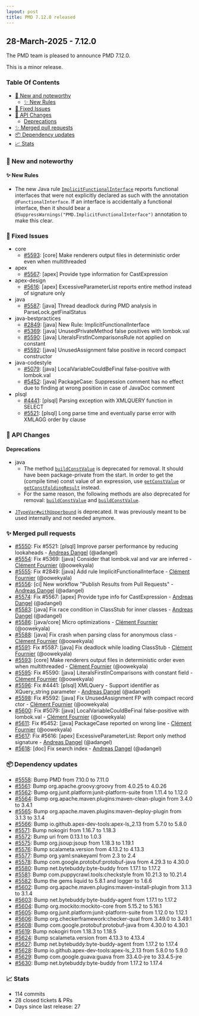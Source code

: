 ```yaml
---
layout: post
title: PMD 7.12.0 released
---
```


## 28-March-2025 - 7.12.0

The PMD team is pleased to announce PMD 7.12.0.

This is a minor release.

### Table Of Contents

* [🚀 New and noteworthy](#new-and-noteworthy)
    * [✨ New Rules](#new-rules)
* [🐛 Fixed Issues](#fixed-issues)
* [🚨 API Changes](#api-changes)
    * [Deprecations](#deprecations)
* [✨ Merged pull requests](#merged-pull-requests)
* [📦 Dependency updates](#dependency-updates)
* [📈 Stats](#stats)

### 🚀 New and noteworthy

#### ✨ New Rules

* The new Java rule [`ImplicitFunctionalInterface`](https://docs.pmd-code.org/pmd-doc-7.12.0/pmd_rules_java_bestpractices.html#implicitfunctionalinterface) reports functional interfaces that were
  not explicitly declared as such with the annotation `@FunctionalInterface`. If an interface is accidentally a functional
  interface, then it should bear a `@SuppressWarnings("PMD.ImplicitFunctionalInterface")`
  annotation to make this clear.

### 🐛 Fixed Issues
* core
  * [#5593](https://github.com/pmd/pmd/issues/5593): \[core] Make renderers output files in deterministic order even when multithreaded
* apex
  * [#5567](https://github.com/pmd/pmd/issues/5567): \[apex] Provide type information for CastExpression
* apex-design
  * [#5616](https://github.com/pmd/pmd/issues/5616): \[apex] ExcessiveParameterList reports entire method instead of signature only
* java
  * [#5587](https://github.com/pmd/pmd/issues/5587): \[java] Thread deadlock during PMD analysis in ParseLock.getFinalStatus
* java-bestpractices
  * [#2849](https://github.com/pmd/pmd/issues/2849): \[java] New Rule: ImplicitFunctionalInterface
  * [#5369](https://github.com/pmd/pmd/issues/5369): \[java] UnusedPrivateMethod false positives with lombok.val
  * [#5590](https://github.com/pmd/pmd/issues/5590): \[java] LiteralsFirstInComparisonsRule not applied on constant
  * [#5592](https://github.com/pmd/pmd/issues/5592): \[java] UnusedAssignment false positive in record compact constructor
* java-codestyle
  * [#5079](https://github.com/pmd/pmd/issues/5079): \[java] LocalVariableCouldBeFinal false-positive with lombok.val
  * [#5452](https://github.com/pmd/pmd/issues/5452): \[java] PackageCase: Suppression comment has no effect due to finding at wrong position in case of JavaDoc comment
* plsql
  * [#4441](https://github.com/pmd/pmd/issues/4441): \[plsql] Parsing exception with XMLQUERY function in SELECT
  * [#5521](https://github.com/pmd/pmd/issues/5521): \[plsql] Long parse time and eventually parse error with XMLAGG order by clause

### 🚨 API Changes
#### Deprecations
* java
  * The method <a href="https://docs.pmd-code.org/apidocs/pmd-java/7.12.0/net/sourceforge/pmd/lang/java/ast/AbstractJavaExpr.html#buildConstValue()"><code>buildConstValue</code></a> is deprecated for removal. It should
    have been package-private from the start. In order to get the (compile time) const value of an expression, use
    <a href="https://docs.pmd-code.org/apidocs/pmd-java/7.12.0/net/sourceforge/pmd/lang/java/ast/ASTExpression.html#getConstValue()"><code>getConstValue</code></a> or <a href="https://docs.pmd-code.org/apidocs/pmd-java/7.12.0/net/sourceforge/pmd/lang/java/ast/ASTExpression.html#getConstFoldingResult()"><code>getConstFoldingResult</code></a>
    instead.
  * For the same reason, the following methods are also deprecated for removal:
    <a href="https://docs.pmd-code.org/apidocs/pmd-java/7.12.0/net/sourceforge/pmd/lang/java/ast/ASTNumericLiteral.html#buildConstValue()"><code>buildConstValue</code></a> and <a href="https://docs.pmd-code.org/apidocs/pmd-java/7.12.0/net/sourceforge/pmd/lang/java/ast/ASTStringLiteral.html#buildConstValue()"><code>buildConstValue</code></a>.

- <a href="https://docs.pmd-code.org/apidocs/pmd-java/7.12.0/net/sourceforge/pmd/lang/java/types/JTypeVar.html#withUpperbound(net.sourceforge.pmd.types.JTypeMirror)"><code>JTypeVar#withUpperbound</code></a> is deprecated. It was previously meant to be used
  internally and not needed anymore.

### ✨ Merged pull requests
<!-- content will be automatically generated, see /do-release.sh -->
* [#5550](https://github.com/pmd/pmd/pull/5550): Fix #5521: \[plsql] Improve parser performance by reducing lookaheads - [Andreas Dangel](https://github.com/adangel) (@adangel)
* [#5554](https://github.com/pmd/pmd/pull/5554): Fix #5369: \[java] Consider that lombok.val and var are inferred - [Clément Fournier](https://github.com/oowekyala) (@oowekyala)
* [#5555](https://github.com/pmd/pmd/pull/5555): Fix #2849: \[java] Add rule ImplicitFunctionalInterface - [Clément Fournier](https://github.com/oowekyala) (@oowekyala)
* [#5556](https://github.com/pmd/pmd/pull/5556): \[ci] New workflow "Publish Results from Pull Requests" - [Andreas Dangel](https://github.com/adangel) (@adangel)
* [#5574](https://github.com/pmd/pmd/pull/5574): Fix #5567: \[apex] Provide type info for CastExpression - [Andreas Dangel](https://github.com/adangel) (@adangel)
* [#5583](https://github.com/pmd/pmd/pull/5583): \[java] Fix race condition in ClassStub for inner classes - [Andreas Dangel](https://github.com/adangel) (@adangel)
* [#5586](https://github.com/pmd/pmd/pull/5586): \[java/core] Micro optimizations  - [Clément Fournier](https://github.com/oowekyala) (@oowekyala)
* [#5588](https://github.com/pmd/pmd/pull/5588): \[java] Fix crash when parsing class for anonymous class - [Clément Fournier](https://github.com/oowekyala) (@oowekyala)
* [#5591](https://github.com/pmd/pmd/pull/5591): Fix #5587: \[java] Fix deadlock while loading ClassStub - [Clément Fournier](https://github.com/oowekyala) (@oowekyala)
* [#5593](https://github.com/pmd/pmd/pull/5593): \[core] Make renderers output files in deterministic order even when multithreaded - [Clément Fournier](https://github.com/oowekyala) (@oowekyala)
* [#5595](https://github.com/pmd/pmd/pull/5595): Fix #5590: \[java] LiteralsFirstInComparisons with constant field - [Clément Fournier](https://github.com/oowekyala) (@oowekyala)
* [#5596](https://github.com/pmd/pmd/pull/5596): Fix #4441: \[plsql] XMLQuery - Support identifier as XQuery_string parameter - [Andreas Dangel](https://github.com/adangel) (@adangel)
* [#5598](https://github.com/pmd/pmd/pull/5598): Fix #5592: \[java] Fix UnusedAssignment FP with compact record ctor - [Clément Fournier](https://github.com/oowekyala) (@oowekyala)
* [#5600](https://github.com/pmd/pmd/pull/5600): Fix #5079: \[java] LocalVariableCouldBeFinal false-positive with lombok.val - [Clément Fournier](https://github.com/oowekyala) (@oowekyala)
* [#5611](https://github.com/pmd/pmd/pull/5611): Fix #5452: \[java] PackageCase reported on wrong line - [Clément Fournier](https://github.com/oowekyala) (@oowekyala)
* [#5617](https://github.com/pmd/pmd/pull/5617): Fix #5616: \[apex] ExcessiveParameterList: Report only method signature - [Andreas Dangel](https://github.com/adangel) (@adangel)
* [#5618](https://github.com/pmd/pmd/pull/5618): \[doc] Fix search index - [Andreas Dangel](https://github.com/adangel) (@adangel)

### 📦 Dependency updates
<!-- content will be automatically generated, see /do-release.sh -->
* [#5558](https://github.com/pmd/pmd/pull/5558): Bump PMD from 7.10.0 to 7.11.0
* [#5561](https://github.com/pmd/pmd/pull/5561): Bump org.apache.groovy:groovy from 4.0.25 to 4.0.26
* [#5562](https://github.com/pmd/pmd/pull/5562): Bump org.junit.platform:junit-platform-suite from 1.11.4 to 1.12.0
* [#5564](https://github.com/pmd/pmd/pull/5564): Bump org.apache.maven.plugins:maven-clean-plugin from 3.4.0 to 3.4.1
* [#5565](https://github.com/pmd/pmd/pull/5565): Bump org.apache.maven.plugins:maven-deploy-plugin from 3.1.3 to 3.1.4
* [#5566](https://github.com/pmd/pmd/pull/5566): Bump io.github.apex-dev-tools:apex-ls_2.13 from 5.7.0 to 5.8.0
* [#5571](https://github.com/pmd/pmd/pull/5571): Bump nokogiri from 1.16.7 to 1.18.3
* [#5572](https://github.com/pmd/pmd/pull/5572): Bump uri from 0.13.1 to 1.0.3
* [#5575](https://github.com/pmd/pmd/pull/5575): Bump org.jsoup:jsoup from 1.18.3 to 1.19.1
* [#5576](https://github.com/pmd/pmd/pull/5576): Bump scalameta.version from 4.13.2 to 4.13.3
* [#5577](https://github.com/pmd/pmd/pull/5577): Bump org.yaml:snakeyaml from 2.3 to 2.4
* [#5578](https://github.com/pmd/pmd/pull/5578): Bump com.google.protobuf:protobuf-java from 4.29.3 to 4.30.0
* [#5580](https://github.com/pmd/pmd/pull/5580): Bump net.bytebuddy:byte-buddy from 1.17.1 to 1.17.2
* [#5581](https://github.com/pmd/pmd/pull/5581): Bump com.puppycrawl.tools:checkstyle from 10.21.3 to 10.21.4
* [#5582](https://github.com/pmd/pmd/pull/5582): Bump the gems liquid to 5.8.1 and logger to 1.6.6
* [#5602](https://github.com/pmd/pmd/pull/5602): Bump org.apache.maven.plugins:maven-install-plugin from 3.1.3 to 3.1.4
* [#5603](https://github.com/pmd/pmd/pull/5603): Bump net.bytebuddy:byte-buddy-agent from 1.17.1 to 1.17.2
* [#5604](https://github.com/pmd/pmd/pull/5604): Bump org.mockito:mockito-core from 5.15.2 to 5.16.1
* [#5605](https://github.com/pmd/pmd/pull/5605): Bump org.junit.platform:junit-platform-suite from 1.12.0 to 1.12.1
* [#5606](https://github.com/pmd/pmd/pull/5606): Bump org.checkerframework:checker-qual from 3.49.0 to 3.49.1
* [#5608](https://github.com/pmd/pmd/pull/5608): Bump com.google.protobuf:protobuf-java from 4.30.0 to 4.30.1
* [#5619](https://github.com/pmd/pmd/pull/5619): Bump nokogiri from 1.18.3 to 1.18.5
* [#5624](https://github.com/pmd/pmd/pull/5624): Bump scalameta.version from 4.13.3 to 4.13.4
* [#5627](https://github.com/pmd/pmd/pull/5627): Bump net.bytebuddy:byte-buddy-agent from 1.17.2 to 1.17.4
* [#5628](https://github.com/pmd/pmd/pull/5628): Bump io.github.apex-dev-tools:apex-ls_2.13 from 5.8.0 to 5.9.0
* [#5629](https://github.com/pmd/pmd/pull/5629): Bump com.google.guava:guava from 33.4.0-jre to 33.4.5-jre
* [#5630](https://github.com/pmd/pmd/pull/5630): Bump net.bytebuddy:byte-buddy from 1.17.2 to 1.17.4

### 📈 Stats
<!-- content will be automatically generated, see /do-release.sh -->
* 114 commits
* 28 closed tickets & PRs
* Days since last release: 27
